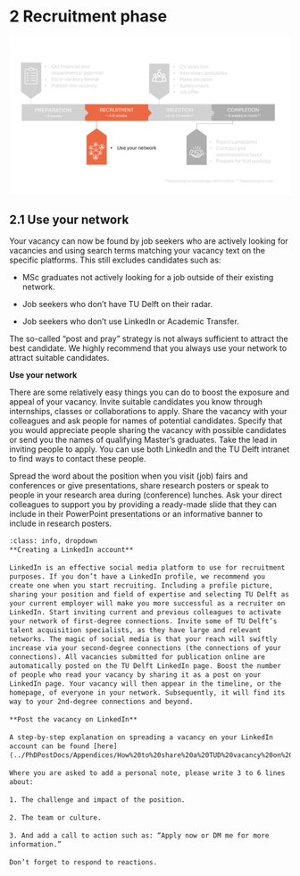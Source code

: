 # 2 Recruitment phase

![RecruitmentPhase](../PhDPostDocs/Appendices/2Recruitment.PNG)

## 2.1 Use your network 

Your vacancy can now be found by job seekers who are actively looking for vacancies and using search terms matching your vacancy text on the specific platforms. This still excludes candidates such as:  

* MSc graduates not actively looking for a job outside of their existing network. 

* Job seekers who don’t have TU Delft on their radar. 

* Job seekers who don’t use LinkedIn or Academic Transfer. 


The so-called “post and pray” strategy is not always sufficient to attract the best candidate. We highly recommend that you always use your network to attract suitable candidates. 

**Use your network**

There are some relatively easy things you can do to boost the exposure and appeal of your vacancy. Invite suitable candidates you know through internships, classes or collaborations to apply. Share the vacancy with your colleagues and ask people for names of potential candidates. Specify that you would appreciate people sharing the vacancy with possible candidates or send you the names of qualifying Master’s graduates. Take the lead in inviting people to apply. You can use both LinkedIn and the TU Delft intranet to find ways to contact these people.

Spread the word about the position when you visit (job) fairs and conferences or give presentations, share research posters or speak to people in your research area during (conference) lunches. Ask your direct colleagues to support you by providing a ready-made slide that they can include in their PowerPoint presentations or an informative banner to include in research posters.  

```{admonition} Using LinkedIn
:class: info, dropdown
**Creating a LinkedIn account**

LinkedIn is an effective social media platform to use for recruitment purposes. If you don’t have a LinkedIn profile, we recommend you create one when you start recruiting. Including a profile picture, sharing your position and field of expertise and selecting TU Delft as your current employer will make you more successful as a recruiter on LinkedIn. Start inviting current and previous colleagues to activate your network of first-degree connections. Invite some of TU Delft’s talent acquisition specialists, as they have large and relevant networks. The magic of social media is that your reach will swiftly increase via your second-degree connections (the connections of your connections). All vacancies submitted for publication online are automatically posted on the TU Delft LinkedIn page. Boost the number of people who read your vacancy by sharing it as a post on your LinkedIn page. Your vacancy will then appear in the timeline, or the homepage, of everyone in your network. Subsequently, it will find its way to your 2nd-degree connections and beyond.  

**Post the vacancy on LinkedIn**

A step-by-step explanation on spreading a vacancy on your LinkedIn account can be found [here](../PhDPostDocs/Appendices/How%20to%20share%20a%20TUD%20vacancy%20on%20LinkedIn%20the%20right%20way.pdf) 

Where you are asked to add a personal note, please write 3 to 6 lines about:  

1. The challenge and impact of the position. 

2. The team or culture.  

3. And add a call to action such as: “Apply now or DM me for more information.” 

Don’t forget to respond to reactions. 
```